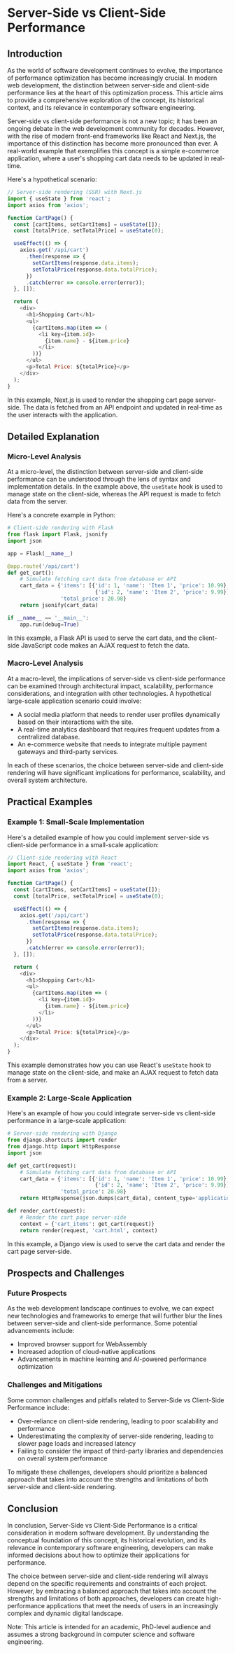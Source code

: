# Server-Side vs Client-Side Performance
## Introduction

As the world of software development continues to evolve, the importance of performance optimization has become increasingly crucial. In modern web development, the distinction between server-side and client-side performance lies at the heart of this optimization process. This article aims to provide a comprehensive exploration of the concept, its historical context, and its relevance in contemporary software engineering.

Server-side vs client-side performance is not a new topic; it has been an ongoing debate in the web development community for decades. However, with the rise of modern front-end frameworks like React and Next.js, the importance of this distinction has become more pronounced than ever. A real-world example that exemplifies this concept is a simple e-commerce application, where a user's shopping cart data needs to be updated in real-time.

Here's a hypothetical scenario:
```javascript
// Server-side rendering (SSR) with Next.js
import { useState } from 'react';
import axios from 'axios';

function CartPage() {
  const [cartItems, setCartItems] = useState([]);
  const [totalPrice, setTotalPrice] = useState(0);

  useEffect(() => {
    axios.get('/api/cart')
      .then(response => {
        setCartItems(response.data.items);
        setTotalPrice(response.data.totalPrice);
      })
      .catch(error => console.error(error));
  }, []);

  return (
    <div>
      <h1>Shopping Cart</h1>
      <ul>
        {cartItems.map(item => (
          <li key={item.id}>
            {item.name} - ${item.price}
          </li>
        ))}
      </ul>
      <p>Total Price: ${totalPrice}</p>
    </div>
  );
}
```
In this example, Next.js is used to render the shopping cart page server-side. The data is fetched from an API endpoint and updated in real-time as the user interacts with the application.

## Detailed Explanation

### Micro-Level Analysis

At a micro-level, the distinction between server-side and client-side performance can be understood through the lens of syntax and implementation details. In the example above, the `useState` hook is used to manage state on the client-side, whereas the API request is made to fetch data from the server.

Here's a concrete example in Python:
```python
# Client-side rendering with Flask
from flask import Flask, jsonify
import json

app = Flask(__name__)

@app.route('/api/cart')
def get_cart():
    # Simulate fetching cart data from database or API
    cart_data = {'items': [{'id': 1, 'name': 'Item 1', 'price': 10.99},
                            {'id': 2, 'name': 'Item 2', 'price': 9.99}],
                 'total_price': 20.98}
    return jsonify(cart_data)

if __name__ == '__main__':
    app.run(debug=True)
```
In this example, a Flask API is used to serve the cart data, and the client-side JavaScript code makes an AJAX request to fetch the data.

### Macro-Level Analysis

At a macro-level, the implications of server-side vs client-side performance can be examined through architectural impact, scalability, performance considerations, and integration with other technologies. A hypothetical large-scale application scenario could involve:

* A social media platform that needs to render user profiles dynamically based on their interactions with the site.
* A real-time analytics dashboard that requires frequent updates from a centralized database.
* An e-commerce website that needs to integrate multiple payment gateways and third-party services.

In each of these scenarios, the choice between server-side and client-side rendering will have significant implications for performance, scalability, and overall system architecture.

## Practical Examples

### Example 1: Small-Scale Implementation

Here's a detailed example of how you could implement server-side vs client-side performance in a small-scale application:
```javascript
// Client-side rendering with React
import React, { useState } from 'react';
import axios from 'axios';

function CartPage() {
  const [cartItems, setCartItems] = useState([]);
  const [totalPrice, setTotalPrice] = useState(0);

  useEffect(() => {
    axios.get('/api/cart')
      .then(response => {
        setCartItems(response.data.items);
        setTotalPrice(response.data.totalPrice);
      })
      .catch(error => console.error(error));
  }, []);

  return (
    <div>
      <h1>Shopping Cart</h1>
      <ul>
        {cartItems.map(item => (
          <li key={item.id}>
            {item.name} - ${item.price}
          </li>
        ))}
      </ul>
      <p>Total Price: ${totalPrice}</p>
    </div>
  );
}
```
This example demonstrates how you can use React's `useState` hook to manage state on the client-side, and make an AJAX request to fetch data from a server.

### Example 2: Large-Scale Application

Here's an example of how you could integrate server-side vs client-side performance in a large-scale application:
```python
# Server-side rendering with Django
from django.shortcuts import render
from django.http import HttpResponse
import json

def get_cart(request):
    # Simulate fetching cart data from database or API
    cart_data = {'items': [{'id': 1, 'name': 'Item 1', 'price': 10.99},
                            {'id': 2, 'name': 'Item 2', 'price': 9.99}],
                 'total_price': 20.98}
    return HttpResponse(json.dumps(cart_data), content_type='application/json')

def render_cart(request):
    # Render the cart page server-side
    context = {'cart_items': get_cart(request)}
    return render(request, 'cart.html', context)
```
In this example, a Django view is used to serve the cart data and render the cart page server-side.

## Prospects and Challenges

### Future Prospects

As the web development landscape continues to evolve, we can expect new technologies and frameworks to emerge that will further blur the lines between server-side and client-side performance. Some potential advancements include:

* Improved browser support for WebAssembly
* Increased adoption of cloud-native applications
* Advancements in machine learning and AI-powered performance optimization

### Challenges and Mitigations

Some common challenges and pitfalls related to Server-Side vs Client-Side Performance include:

* Over-reliance on client-side rendering, leading to poor scalability and performance
* Underestimating the complexity of server-side rendering, leading to slower page loads and increased latency
* Failing to consider the impact of third-party libraries and dependencies on overall system performance

To mitigate these challenges, developers should prioritize a balanced approach that takes into account the strengths and limitations of both server-side and client-side rendering.

## Conclusion

In conclusion, Server-Side vs Client-Side Performance is a critical consideration in modern software development. By understanding the conceptual foundation of this concept, its historical evolution, and its relevance in contemporary software engineering, developers can make informed decisions about how to optimize their applications for performance.

The choice between server-side and client-side rendering will always depend on the specific requirements and constraints of each project. However, by embracing a balanced approach that takes into account the strengths and limitations of both approaches, developers can create high-performance applications that meet the needs of users in an increasingly complex and dynamic digital landscape.

Note: This article is intended for an academic, PhD-level audience and assumes a strong background in computer science and software engineering.